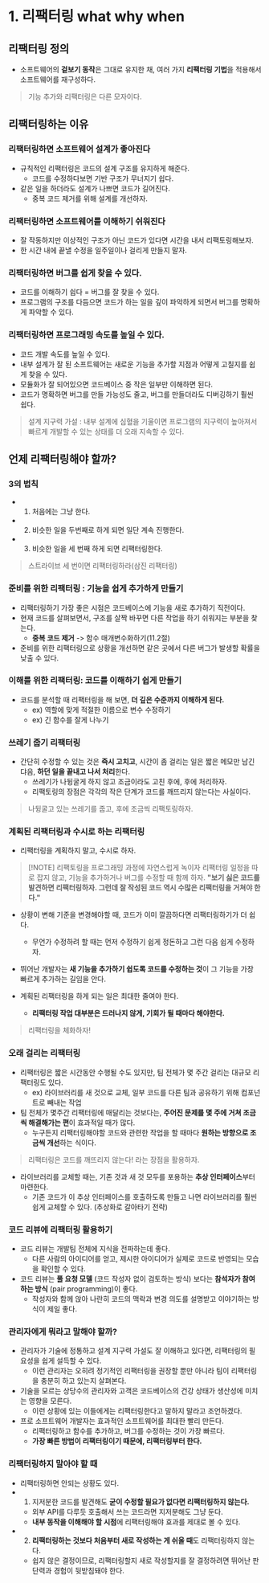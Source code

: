 # 1. 리팩터링 what why when
## 리팩터링 정의
- 소프트웨어의 **겉보기 동작**은 그대로 유지한 채, 여러 가지 **리팩터링 기법**을 적용해서 소프트웨어를 재구성하다.
> 기능 추가와 리팩터링은 다른 모자이다.

## 리팩터링하는 이유
### 리팩터링하면 소프트웨어 설계가 좋아진다
- 규칙적인 리팩터링은 코드의 설계 구조를 유지하게 해준다.
  - 코드를 수정하다보면 기반 구조가 무너지기 쉽다.
- 같은 일을 하더라도 설계가 나쁘면 코드가 길어진다.
  - 중복 코드 제거를 위해 설계를 개선하자.

### 리팩터링하면 소프트웨어를 이해하기 쉬워진다
- 잘 작동하지만 이상적인 구조가 아닌 코드가 있다면 시간을 내서 리팩토링해보자.
- 한 시간 내에 끝낼 수정을 일주일이나 걸리게 만들지 말자.

### 리팩터링하면 버그를 쉽게 찾을 수 있다.
- 코드를 이해하기 쉽다 = 버그를 잘 찾을 수 있다.
- 프로그램의 구조를 다듬으면 코드가 하는 일을 깊이 파악하게 되면서 버그를 명확하게 파악할 수 있다.

### 리팩터링하면 프로그래밍 속도를 높일 수 있다.
- 코드 개발 속도를 높일 수 있다.
- 내부 설계가 잘 된 소프트웨어는 새로운 기능을 추가할 지점과 어떻게 고칠지를 쉽게 찾을 수 있다.
- 모듈화가 잘 되어있으면 코드베이스 중 작은 일부만 이해하면 된다.
- 코드가 명확하면 버그를 만들 가능성도 줄고, 버그를 만들더라도 디버깅하기 훨씬 쉽다.
> 설계 지구력 가설 : 내부 설계에 심혈을 기울이면 프로그램의 지구력이 높아져서 빠르게 개발할 수 있는 상태를 더 오래 지속할 수 있다.

## 언제 리팩터링해야 할까?
### 3의 법칙
- 1. 처음에는 그냥 한다.
- 2. 비슷한 일을 두번째로 하게 되면 일단 계속 진행한다.
- 3. 비슷한 일을 세 번째 하게 되면 리팩터링한다.
> 스트라이브 세 번이면 리팩터링하라(삼진 리팩터링)

### 준비를 위한 리팩터링 : 기능을 쉽게 추가하게 만들기
- 리팩터링하기 가장 좋은 시점은 코드베이스에 기능을 새로 추가하기 직전이다.
- 현재 코드를 살펴보면서, 구조를 살짝 바꾸면 다른 작업을 하기 쉬워지는 부분을 찾는다.
  - **중복 코드 제거** -> 함수 매개변수화하기(11.2절)
- 준비를 위한 리팩터링으로 상황을 개선하면 같은 곳에서 다른 버그가 발생할 확률을 낮출 수 있다.

### 이해를 위한 리팩터링: 코드를 이해하기 쉽게 만들기
- 코드를 분석할 때 리팩터링을 해 보면, **더 깊은 수준까지 이해하게 된다.**
  - ex) 역할에 맞게 적절한 이름으로 변수 수정하기
  - ex) 긴 함수를 잘게 나누기

### 쓰레기 줍기 리팩터링
- 간단히 수정할 수 있는 것은 **즉시 고치고**, 시간이 좀 걸리는 일은 짧은 메모만 남긴 댜음, **하던 일을 끝내고 나서 처리**한다.
  - 쓰레기가 나뒹굴게 하지 않고 조금이라도 고친 후에, 후에 처리하자.
  - 리팩토링의 장점은 각각의 작은 단계가 코드를 깨뜨리지 않는다는 사실이다.
> 나뒹굴고 있는 쓰레기를 줍고, 후에 조금씩 리팩토링하자.

### 계획된 리팩터링과 수시로 하는 리팩터링
- 리팩터링을 계획하지 말고, 수시로 하자.
> [!NOTE] 리팩토링을 프로그래밍 과정에 자연스럽게 녹이자
> 리팩터링 일정을 따로 잡지 않고, 기능을 추가하거나 버그를 수정할 때 함께 하자.
> **"보기 싫은 코드를 발견하면 리팩터링하자. 그런데 잘 작성된 코드 역시 수많은 리팩터링을 거쳐야 한다."**

- 상황이 변해 기준을 변경해야할 때, 코드가 이미 깔끔하다면 리팩터링하기가 더 쉽다.
  - 무언가 수정하려 할 때는 먼저 수정하기 쉽게 정돈하고 그런 다음 쉽게 수정하자.
- 뛰어난 개발자는 **새 기능을 추가하기 쉽도록 코드를 수정하는 것**이 그 기능을 가장 빠르게 추가하는 길임을 안다.

- 계획된 리팩터링을 하게 되는 일은 최대한 줄여야 한다.
  - **리팩터링 작업 대부분은 드러나지 않게, 기회가 될 때마다 해야한다.**
> 리팩터링을 체화하자!

### 오래 걸리는 리팩터링
- 리팩터링은 짧은 시간동안 수행될 수도 있지만, 팀 전체가 몇 주간 걸리는 대규모 리팩터링도 있다.
  - ex) 라이브러리를 새 것으로 교체, 일부 코드를 다른 팀과 공유하기 위해 컴포넌트로 빼내는 작업
- 팀 전체가 몇주간 리팩터링에 매달리는 것보다는, **주어진 문제를 몇 주에 거쳐 조금씩 해결해가는 편**이 효과적일 때가 많다.
  - 누구든지 리팩터링해야할 코드와 관련한 작업을 할 때마다 **원하는 방향으로 조금씩 개선**하는 식이다.
> 리팩터링은 코드를 깨뜨리지 않는다! 라는 장점을 활용하자.

- 라이브러리를 교체할 때는, 기존 것과 새 것 모두를 포용하는 **추상 인터페이스**부터 마련한다.
  - 기존 코드가 이 추상 인터페이스를 호출하도록 만들고 나면 라이브러리를 훨씬 쉽게 교체할 수 있다. (추상화로 갈아타기 전략)

### 코드 리뷰에 리팩터링 활용하기
- 코드 리뷰는 개발팀 전체에 지식을 전파하는데 좋다.
  - 다른 사람의 아이디어를 얻고, 제시한 아이디어가 실제로 코드로 반영되는 모습을 확인할 수 있다.
- 코드 리뷰는 **풀 요청 모델** (코드 작성자 없이 검토하는 방식) 보다는 **참석자가 참여하는 방식** (pair programming)이 좋다.
  - 작성자와 함께 앉아 나란히 코드의 맥락과 변경 의도를 설명받고 이야기하는 방식이 제일 좋다.

### 관리자에게 뭐라고 말해야 할까?
- 관리자가 기술에 정통하고 설계 지구력 가설도 잘 이해하고 있다면, 리팩터링의 필요성을 쉽게 설득할 수 있다.
  - 이런 관리자는 오히려 정기적인 리팩터링을 권장할 뿐만 아니라 팀이 리팩터링을 충분히 하고 있는지 살펴본다.
- 기술을 모르는 상당수의 관리자와 고객은 코드베이스의 건강 상태가 생산성에 미치는 영향을 모른다.
  - 이런 상황에 있는 이들에게는 리팩터링한다고 말하지 말라고 조언하겠다.
- 프로 소프트웨어 개발자는 효과적인 소프트웨어를 최대한 빨리 만든다.
  - 리팩터링하고 함수를 추가하고, 버그를 수정하는 것이 가장 빠르다.
  - **가장 빠른 방법이 리팩터링이기 때문에, 리팩터링부터 한다.**

### 리팩터링하지 말아야 할 때
- 리팩터링하면 안되는 상황도 있다.
- 1. 지저분한 코드를 발견해도 **굳이 수정할 필요가 없다면 리팩터링하지 않는다.**
  - 외부 API를 다루듯 호출해서 쓰는 코드라면 지저분해도 그냥 둔다.
  - **내부 동작을 이해해야 할 시점**에 리팩터링해야 효과를 제대로 볼 수 있다.
- 2. **리팩터링하는 것보다 처음부터 새로 작성하는 게 쉬울 때**도 리팩터링하지 않는다.
  - 쉽지 않은 결정이므로, 리팩터링할지 새로 작성할지를 잘 결정하려면 뛰어난 판단력과 경험이 뒷받침돼야 한다.

